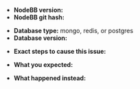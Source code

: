 <!-- 
	== Github Issues are for bug reports and feature requests only ==
	== Please visit https://community.nodebb.org for other support ==
	== Found a security exploit? Please email us at security@nodebb.org instead for immediate attention ==
	==   → DO NOT SUBMIT VULNERABILITIES TO THE PUBLIC BUG TRACKER ==
-->

<!-- ++ Please include the following information when submitting a bug report ++ -->

- **NodeBB version:** 
- **NodeBB git hash:** 
<!-- (to find your git hash, execute `git rev-parse HEAD` from the main NodeBB directory) -->
- **Database type:** mongo, redis, or postgres
- **Database version:** 
<!-- `mongod --version` or `redis-server --version` -->
- **Exact steps to cause this issue:**
<!--
	1. First I did this...
	2. Then, I clicked on this item...
-->
- **What you expected:**
<!-- e.g. I expected *abc* to *xyz* -->
- **What happened instead:**
<!-- e.g. Instead, I got *zyx* and NodeBB set fire to my house -->

<!-- Thank you! -->

